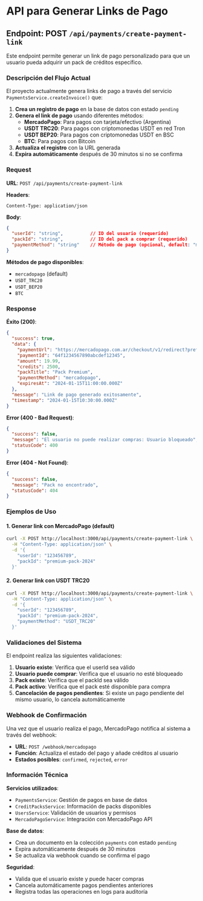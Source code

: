 # API para Generar Links de Pago

## Endpoint: POST `/api/payments/create-payment-link`

Este endpoint permite generar un link de pago personalizado para que un usuario pueda adquirir un pack de créditos específico.

### Descripción del Flujo Actual

El proyecto actualmente genera links de pago a través del servicio `PaymentsService.createInvoice()` que:

1. **Crea un registro de pago** en la base de datos con estado `pending`
2. **Genera el link de pago** usando diferentes métodos:
   - **MercadoPago**: Para pagos con tarjeta/efectivo (Argentina)
   - **USDT TRC20**: Para pagos con criptomonedas USDT en red Tron
   - **USDT BEP20**: Para pagos con criptomonedas USDT en BSC
   - **BTC**: Para pagos con Bitcoin
3. **Actualiza el registro** con la URL generada
4. **Expira automáticamente** después de 30 minutos si no se confirma

### Request

**URL**: `POST /api/payments/create-payment-link`

**Headers**:
```
Content-Type: application/json
```

**Body**:
```json
{
  "userId": "string",          // ID del usuario (requerido)
  "packId": "string",          // ID del pack a comprar (requerido)
  "paymentMethod": "string"    // Método de pago (opcional, default: "mercadopago")
}
```

**Métodos de pago disponibles**:
- `mercadopago` (default)
- `USDT_TRC20`
- `USDT_BEP20`
- `BTC`

### Response

**Éxito (200)**:
```json
{
  "success": true,
  "data": {
    "paymentUrl": "https://mercadopago.com.ar/checkout/v1/redirect?preference-id=...",
    "paymentId": "64f1234567890abcdef12345",
    "amount": 19.99,
    "credits": 2500,
    "packTitle": "Pack Premium",
    "paymentMethod": "mercadopago",
    "expiresAt": "2024-01-15T11:00:00.000Z"
  },
  "message": "Link de pago generado exitosamente",
  "timestamp": "2024-01-15T10:30:00.000Z"
}
```

**Error (400 - Bad Request)**:
```json
{
  "success": false,
  "message": "El usuario no puede realizar compras: Usuario bloqueado",
  "statusCode": 400
}
```

**Error (404 - Not Found)**:
```json
{
  "success": false,
  "message": "Pack no encontrado",
  "statusCode": 404
}
```

### Ejemplos de Uso

#### 1. Generar link con MercadoPago (default)
```bash
curl -X POST http://localhost:3000/api/payments/create-payment-link \
  -H "Content-Type: application/json" \
  -d '{
    "userId": "123456789",
    "packId": "premium-pack-2024"
  }'
```

#### 2. Generar link con USDT TRC20
```bash
curl -X POST http://localhost:3000/api/payments/create-payment-link \
  -H "Content-Type: application/json" \
  -d '{
    "userId": "123456789",
    "packId": "premium-pack-2024",
    "paymentMethod": "USDT_TRC20"
  }'
```

### Validaciones del Sistema

El endpoint realiza las siguientes validaciones:

1. **Usuario existe**: Verifica que el userId sea válido
2. **Usuario puede comprar**: Verifica que el usuario no esté bloqueado
3. **Pack existe**: Verifica que el packId sea válido
4. **Pack activo**: Verifica que el pack esté disponible para compra
5. **Cancelación de pagos pendientes**: Si existe un pago pendiente del mismo usuario, lo cancela automáticamente

### Webhook de Confirmación

Una vez que el usuario realiza el pago, MercadoPago notifica al sistema a través del webhook:
- **URL**: `POST /webhook/mercadopago`
- **Función**: Actualiza el estado del pago y añade créditos al usuario
- **Estados posibles**: `confirmed`, `rejected`, `error`

### Información Técnica

**Servicios utilizados**:
- `PaymentsService`: Gestión de pagos en base de datos
- `CreditPacksService`: Información de packs disponibles  
- `UsersService`: Validación de usuarios y permisos
- `MercadoPagoService`: Integración con MercadoPago API

**Base de datos**:
- Crea un documento en la colección `payments` con estado `pending`
- Expira automáticamente después de 30 minutos
- Se actualiza vía webhook cuando se confirma el pago

**Seguridad**:
- Valida que el usuario existe y puede hacer compras
- Cancela automáticamente pagos pendientes anteriores
- Registra todas las operaciones en logs para auditoría 